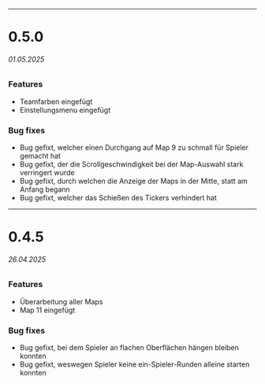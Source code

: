 
---

# 0.5.0 
###### _01.05.2025_


### Features
- Teamfarben eingefügt
- Einstellungsmenu eingefügt

### Bug fixes
- Bug gefixt, welcher einen Durchgang auf Map 9 zu schmall für Spieler gemacht hat
- Bug gefixt, der die Scrollgeschwindigkeit bei der Map-Auswahl stark verringert wurde
- Bug gefixt, durch welchen die Anzeige der Maps in der Mitte, statt am Anfang begann
- Bug gefixt, welcher das Schießen des Tickers verhindert hat


---

# 0.4.5 
###### _26.04.2025_


### Features
- Überarbeitung aller Maps
- Map 11 eingefügt


### Bug fixes
- Bug gefixt, bei dem Spieler an flachen Oberflächen hängen bleiben konnten
- Bug gefixt, weswegen Spieler keine ein-Spieler-Runden alleine starten konnten
